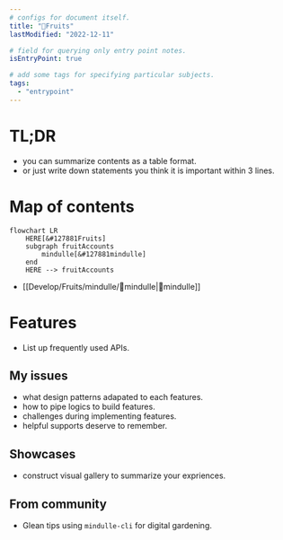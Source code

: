 ```yaml
---
# configs for document itself.
title: "🎉Fruits"
lastModified: "2022-12-11"

# field for querying only entry point notes.
isEntryPoint: true

# add some tags for specifying particular subjects.
tags:
  - "entrypoint"
---
```

# TL;DR
- you can summarize contents as a table format.
- or just write down statements you think it is important within 3 lines.


# Map of contents
```mermaid
flowchart LR
	HERE[&#127881Fruits]
	subgraph fruitAccounts
		mindulle[&#127881mindulle]
	end
	HERE --> fruitAccounts
```
- [[Develop/Fruits/mindulle/🎉mindulle|🎉mindulle]]

# Features
- List up frequently used APIs.

## My issues
- what design patterns adapated to each features.
- how to pipe logics to build features.
- challenges during implementing features.
- helpful supports deserve to remember.

## Showcases
- construct visual gallery to summarize your expriences.

## From community
- Glean tips using `mindulle-cli` for digital gardening.

